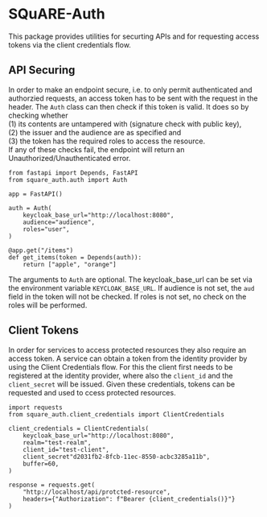 # SQuARE-Auth

This package provides utilities for securting APIs and for requesting access tokens via the client credentials flow.

## API Securing
In order to make an endpoint secure, i.e. to only permit authenticated and authorzied requests, an access token has to be sent with the request in the header. The `Auth` class can then check if this token is valid. It does so by checking whether  
(1) its contents are untampered with (signature check with public key),  
(2) the issuer and the audience are as specified and  
(3) the token has the required roles to access the resource.  
If any of these checks fail, the endpoint will return an Unauthorized/Unauthenticated error.

```python3
from fastapi import Depends, FastAPI
from square_auth.auth import Auth

app = FastAPI()

auth = Auth(
    keycloak_base_url="http://localhost:8080",
    audience="audience",
    roles="user",
)

@app.get("/items")
def get_items(token = Depends(auth)):
    return ["apple", "orange"]
```

The arguments to `Auth` are optional. The keycloak_base_url can be set via the environment variable `KEYCLOAK_BASE_URL`. If audience is not set, the `aud` field in the token will not be checked. If roles is not set, no check on the roles will be performed.

## Client Tokens
In order for services to access protected resources they also require an access token. A service can obtain a token from the identity provider by using the Client Credentials flow. For this the client first needs to be registered at the identity provider, where also the `client_id` and the `client_secret` will be issued. Given these credentials, tokens can be requested and used to ccess protected resources.

```python3
import requests
from square_auth.client_credentials import ClientCredentials

client_credentials = ClientCredentials(
    keycloak_base_url="http://localhost:8080",
    realm="test-realm",
    client_id="test-client",
    client_secret"d2031fb2-8fcb-11ec-8550-acbc3285a11b",
    buffer=60,
)

response = requests.get(
    "http://localhost/api/protcted-resource", 
    headers={"Authorization": f"Bearer {client_credentials()}"}
)

```
